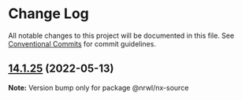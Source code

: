 # Change Log

All notable changes to this project will be documented in this file.
See [Conventional Commits](https://conventionalcommits.org) for commit guidelines.

## [14.1.25](https://github.com/FrozenPandaz/nx/compare/14.1.24...14.1.25) (2022-05-13)

**Note:** Version bump only for package @nrwl/nx-source
